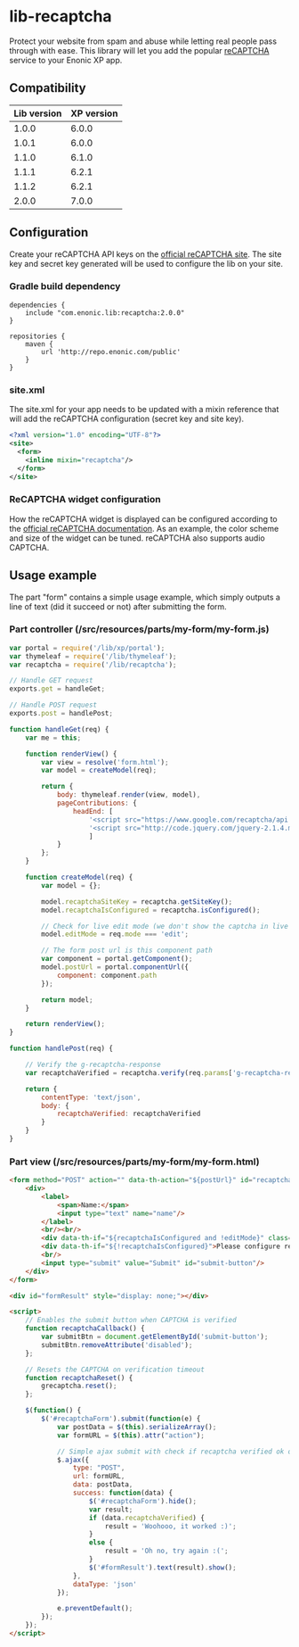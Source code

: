 # lib-recaptcha

Protect your website from spam and abuse while letting real people pass through with ease.
This library will let you add the popular [reCAPTCHA](https://developers.google.com/recaptcha/) service to your Enonic XP app.

## Compatibility

| Lib version        | XP version |
| ------------- | ------------- |
| 1.0.0 | 6.0.0 |
| 1.0.1 | 6.0.0 |
| 1.1.0 | 6.1.0 |
| 1.1.1 | 6.2.1 |
| 1.1.2 | 6.2.1 |
| 2.0.0 | 7.0.0 |

## Configuration

Create your reCAPTCHA API keys on the [official reCAPTCHA site](https://www.google.com/recaptcha/admin). The site key and secret key generated will be used to configure the lib on your site.

### Gradle build dependency

```
dependencies {
    include "com.enonic.lib:recaptcha:2.0.0"
}

repositories {
    maven {
        url 'http://repo.enonic.com/public'
    }
}
```


### site.xml
The site.xml for your app needs to be updated with a mixin reference that will add the reCAPTCHA configuration (secret key and site key).

```xml
<?xml version="1.0" encoding="UTF-8"?>
<site>
  <form>
    <inline mixin="recaptcha"/>
  </form>
</site>
```

### ReCAPTCHA widget configuration

How the reCAPTCHA widget is displayed can be configured according to the [official reCAPTCHA documentation](https://developers.google.com/recaptcha/docs/display/).
As an example, the color scheme and size of the widget can be tuned. reCAPTCHA also supports audio CAPTCHA.

## Usage example
The part "form" contains a simple usage example, which simply outputs a line of text (did it succeed or not) after submitting the form.

### Part controller (/src/resources/parts/my-form/my-form.js)
```javascript
var portal = require('/lib/xp/portal');
var thymeleaf = require('/lib/thymeleaf');
var recaptcha = require('/lib/recaptcha');

// Handle GET request
exports.get = handleGet;

// Handle POST request
exports.post = handlePost;

function handleGet(req) {
    var me = this;

    function renderView() {
        var view = resolve('form.html');
        var model = createModel(req);

        return {
            body: thymeleaf.render(view, model),
            pageContributions: {
                headEnd: [
                    '<script src="https://www.google.com/recaptcha/api.js"></script>',
                    '<script src="http://code.jquery.com/jquery-2.1.4.min.js"></script>'
                    ]
            }
        };
    }

    function createModel(req) {
        var model = {};

        model.recaptchaSiteKey = recaptcha.getSiteKey();
        model.recaptchaIsConfigured = recaptcha.isConfigured();

        // Check for live edit mode (we don't show the captcha in live edit mode)
        model.editMode = req.mode === 'edit';

        // The form post url is this component path
        var component = portal.getComponent();
        model.postUrl = portal.componentUrl({
            component: component.path
        });

        return model;
    }

    return renderView();
}

function handlePost(req) {

    // Verify the g-recaptcha-response
    var recaptchaVerified = recaptcha.verify(req.params['g-recaptcha-response']);

    return {
        contentType: 'text/json',
        body: {
            recaptchaVerified: recaptchaVerified
        }
    }
}
```

### Part view (/src/resources/parts/my-form/my-form.html)
```html
<form method="POST" action="" data-th-action="${postUrl}" id="recaptchaForm">
    <div>
        <label>
            <span>Name:</span>
            <input type="text" name="name"/>
        </label>
        <br/><br/>
        <div data-th-if="${recaptchaIsConfigured and !editMode}" class="g-recaptcha" data-th-attr="data-sitekey=${recaptchaSiteKey}" data-sitekey="124" data-callback="recaptchaCallback" data-expired-callback="recaptchaReset"></div>
        <div data-th-if="${!recaptchaIsConfigured}">Please configure reCAPTCHA</div>
        <br/>
        <input type="submit" value="Submit" id="submit-button"/>
    </div>
</form>

<div id="formResult" style="display: none;"></div>

<script>
    // Enables the submit button when CAPTCHA is verified
    function recaptchaCallback() {
        var submitBtn = document.getElementById('submit-button');
        submitBtn.removeAttribute('disabled');
    };

    // Resets the CAPTCHA on verification timeout
    function recaptchaReset() {
        grecaptcha.reset();
    };

    $(function() {
        $('#recaptchaForm').submit(function(e) {
            var postData = $(this).serializeArray();
            var formURL = $(this).attr("action");

            // Simple ajax submit with check if recaptcha verified ok or not
            $.ajax({
                type: "POST",
                url: formURL,
                data: postData,
                success: function(data) {
                    $('#recaptchaForm').hide();
                    var result;
                    if (data.recaptchaVerified) {
                        result = 'Woohooo, it worked :)';
                    }
                    else {
                        result = 'Oh no, try again :(';
                    }
                    $('#formResult').text(result).show();
                },
                dataType: 'json'
            });

            e.preventDefault();
        });
    });
</script>
```